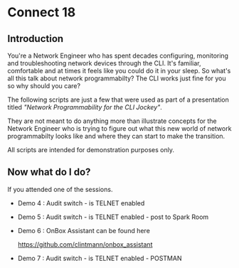 # Connect 18

## Introduction
You're a Network Engineer who has spent decades configuring, monitoring and troubleshooting 
network devices through the CLI. It's familiar, comfortable and at times it feels like you could 
do it in your sleep.  So what's all this talk about network programmabilty? The CLI works just fine for you
so why should you care? 

The following scripts are just a few that were used as part of a presentation titled _"Network Programmability for the CLI Jockey"_. 

They are not meant to do anything more than illustrate concepts for the Network Engineer who is trying to figure out
what this new world of network programmabilty looks like and where they can start to make the transition. 

All scripts are intended for demonstration purposes only.

## Now what do I do?

If you attended one of the sessions. 

- Demo 4 : Audit switch - is TELNET enabled


- Demo 5 : Audit switch - is TELNET enabled - post to Spark Room


- Demo 6 : OnBox Assistant can be found here

    https://github.com/clintmann/onbox_assistant


- Demo 7 : Audit switch - is TELNET enabled - POSTMAN 


